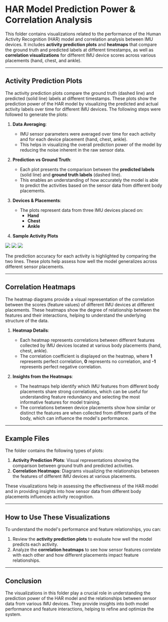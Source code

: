 # HAR Model Prediction Power & Correlation Analysis

This folder contains visualizations related to the performance of the Human Activity Recognition (HAR) model and correlation analysis between IMU devices. It includes **activity prediction plots** and **heatmaps** that compare the ground truth and predicted labels at different timestamps, as well as **correlation visualizations** for different IMU device scores across various placements (hand, chest, and ankle).

---

## Activity Prediction Plots

The activity prediction plots compare the ground truth (dashed line) and predicted (solid line) labels at different timestamps. These plots show the prediction power of the HAR model by visualizing the predicted and actual activity labels over time for different IMU devices. The following steps were followed to generate the plots:

1. **Data Averaging**: 
   - IMU sensor parameters were averaged over time for each activity and for each device placement (hand, chest, ankle).
   - This helps in visualizing the overall prediction power of the model by reducing the noise inherent in the raw sensor data.

2. **Prediction vs Ground Truth**:
   - Each plot presents the comparison between the **predicted labels** (solid line) and **ground truth labels** (dashed line).
   - This enables an understanding of how accurately the model is able to predict the activities based on the sensor data from different body placements.

3. **Devices & Placements**:
   - The plots represent data from three IMU devices placed on:
     - **Hand**
     - **Chest**
     - **Ankle**
   
4. **Sample Activity Plots**
<image src = "https://github.com/me-ahangaran/HAR-IMU/Plots/Activity plots/subject108_Ankle_Acc_3D_16g.svg">
<image src = "https://github.com/me-ahangaran/HAR-IMU/Plots/Activity plots/subject108_Ankle_Gyroscope_3D.svg">
<image src = "https://github.com/me-ahangaran/HAR-IMU/blob/main/Plots/Activity%20plots/subject108_Ankle_Magnetometer_3D.svg">
   
The prediction accuracy for each activity is highlighted by comparing the two lines. These plots help assess how well the model generalizes across different sensor placements.

---

## Correlation Heatmaps

The heatmap diagrams provide a visual representation of the correlation between the scores (feature values) of different IMU devices at different placements. These heatmaps show the degree of relationship between the features and their interactions, helping to understand the underlying structure of the data.

1. **Heatmap Details**:
   - Each heatmap represents correlations between different features collected by IMU devices located at various body placements (hand, chest, ankle).
   - The correlation coefficient is displayed on the heatmap, where **1** represents perfect correlation, **0** represents no correlation, and **-1** represents perfect negative correlation.

2. **Insights from the Heatmaps**:
   - The heatmaps help identify which IMU features from different body placements share strong correlations, which can be useful for understanding feature redundancy and selecting the most informative features for model training.
   - The correlations between device placements show how similar or distinct the features are when collected from different parts of the body, which can influence the model's performance.

---

## Example Files

The folder contains the following types of plots:
1. **Activity Prediction Plots**: Visual representations showing the comparison between ground truth and predicted activities.
2. **Correlation Heatmaps**: Diagrams visualizing the relationships between the features of different IMU devices at various placements.

These visualizations help in assessing the effectiveness of the HAR model and in providing insights into how sensor data from different body placements influences activity recognition.

---

## How to Use These Visualizations

To understand the model's performance and feature relationships, you can:
1. Review the **activity prediction plots** to evaluate how well the model predicts each activity.
2. Analyze the **correlation heatmaps** to see how sensor features correlate with each other and how different placements impact feature relationships.

---

## Conclusion

The visualizations in this folder play a crucial role in understanding the prediction power of the HAR model and the relationships between sensor data from various IMU devices. They provide insights into both model performance and feature interactions, helping to refine and optimize the system.
